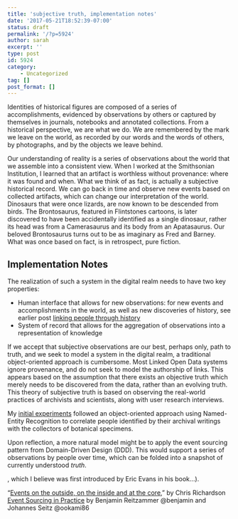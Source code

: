 ```yaml
---
title: 'subjective truth, implementation notes'
date: '2017-05-21T18:52:39-07:00'
status: draft
permalink: '/?p=5924'
author: sarah
excerpt: ''
type: post
id: 5924
category:
    - Uncategorized
tag: []
post_format: []
---
```

Identities of historical figures are composed of a series of accomplishments, evidenced by observations by others or captured by themselves in journals, notebooks and annotated collections. From a historical perspective, we are what we do. We are remembered by the mark we leave on the world, as recorded by our words and the words of others, by photographs, and by the objects we leave behind.

Our understanding of reality is a series of observations about the world that we assemble into a consistent view. When I worked at the Smithsonian Institution, I learned that an artifact is worthless without provenance: where it was found and when. What we think of as fact, is actually a subjective historical record. We can go back in time and observe new events based on collected artifacts, which can change our interpretation of the world. Dinosaurs that were once lizards, are now known to be descended from birds. The Brontosaurus, featured in Flintstones cartoons, is later discovered to have been accidentally identified as a single dinosaur, rather its head was from a Camerasaurus and its body from an Apatasaurus. Our beloved Brontosaurus turns out to be as imaginary as Fred and Barney. What was once based on fact, is in retrospect, pure fiction.

Implementation Notes
--------------------

The realization of such a system in the digital realm needs to have two key properties:

- Human interface that allows for new observations: for new events and accomplishments in the world, as well as new discoveries of history, see earlier post [linking people through history](https://www.ultrasaurus.com/2014/09/linking-people-through-history/)
- System of record that allows for the aggregation of observations into a representation of knowledge

If we accept that subjective observations are our best, perhaps only, path to truth, and we seek to model a system in the digital realm, a traditional object-oriented approach is cumbersome. Most Linked Open Data systems ignore provenance, and do not seek to model the authorship of links. This appears based on the assumption that there exists an objective truth which merely needs to be discovered from the data, rather than an evolving truth. This theory of subjective truth is based on observing the real-world practices of archivists and scientists, along with user research interviews.

My [initial experiments](http://www.slideshare.net/sarah.allen/identities-of-dead-people) followed an object-oriented approach using Named-Entity Recognition to correlate people identified by their archival writings with the collectors of botanical specimens.

Upon reflection, a more natural model might be to apply the event sourcing pattern from Domain-Driven Design (DDD). This would support a series of observations by people over time, which can be folded into a snapshot of currently understood *truth*.

, which I believe was first introduced by Eric Evans in his book…).

“[Events on the outside, on the inside and at the core](http://blog.eventuate.io/2016/02/26/hacksummit-2016-event-driven-microservices-events-on-the-outside-on-the-inside-and-at-the-core/),” by Chris Richardson  
[Event Sourcing in Practice](http://ookami86.github.io/event-sourcing-in-practice/) by Benjamin Reitzammer @benjamin and Johannes Seitz @ookami86